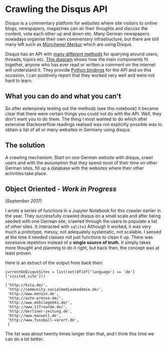 # Crawling the Disqus API

Disqus is a commentary platform for websites where site visitors to online blogs, newspapers, magazines can air their thoughts and discuss the content, vote each other up and down etc. Many German newspapers nowadays organise their own commentary infrastructure, but there are still many left such as [Münchener Merkur](https://www.merkur.de/) which are using Disqus. 

Disqus has an API with [many different methods](https://disqus.com/api/docs/) for querying around users, threads, topics etc. [This diagram](https://help.disqus.com/customer/portal/articles/1132577) shows how the main components fit together, anyone who has ever read or written a comment on the internet will understand it. They provide [Python bindings](https://github.com/disqus/disqus-python) for the API and on this occasion, I can positively report that they worked very well and were not hard to learn.  

## What you can do and what you can't

So after extensively testing out the methods (see this notebook) it became clear that there were certain things you could not do with the API. Well, they don't want you to do them. The thing I most wanted to do which after extensive Stackoverflow readings realised was not explicitly possible was to obtain a list of all or many websites in Germany using disqus.

## The solution

A crawling mechanism. Start on one German website with disqus, crawl users and with the assumption that they spend most of their time on other German sites, fill up a database with the websites where their other activities take place. 

## Object Oriented - _Work in Progress_ 
_(September 2017)_

I wrote a series of functions in a Jupyter Notebook for this crawler earlier in the year. They successfully crawled disqus on a small scale and after being seeded with one German site, crawled through the users to populate a list of other sites. It interacted with `sqlite3` Although it worked, it was very much a prototype, messy, not adequately systematic, not scalable. I sensed at the time it needed classes not just functions to clean it up. There was excessive repetition instead of a **single source of truth.** It simply takes more thought and planning to do it right, but back then, the concept was at least proven. 

Here is an extract of the output from back then:

```
currentDeDisqusSites = list(set(df[df['language'] == 'de']['visited_site']))

['http://ksta.de/',
 'http://community.socialmediaakademie.de/',
 'http://www.menzin.de',
 'http://auto-presse.de/',
 'http://www.mobilegeeks.de/',
 'http://www.11freunde.de/',
 'http://berliner-zeitung.de',
 'http://www.macwelt.de',
 'http://www.fussball-vorort.de',
 ]

```
The list was about twenty times longer than that, and I think this time we can do a lot better..
